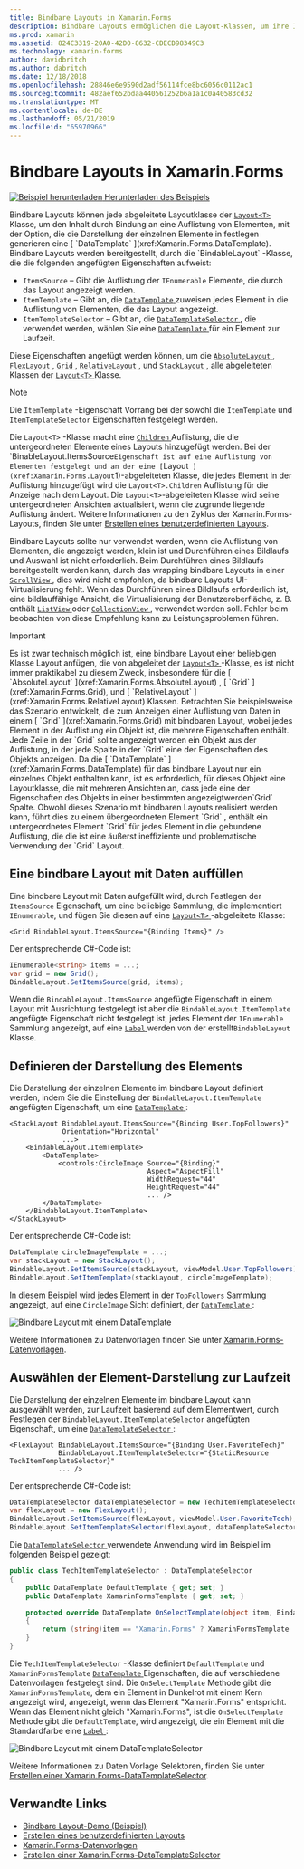 ```yaml
---
title: Bindbare Layouts in Xamarin.Forms
description: Bindbare Layouts ermöglichen die Layout-Klassen, um ihre Inhalte durch Bindung an eine Auflistung von Elementen, mit der Option, die die Darstellung der einzelnen Elemente mit einem DataTemplate festlegen zu generieren.
ms.prod: xamarin
ms.assetid: 824C3319-20A0-42D0-8632-CDECD98349C3
ms.technology: xamarin-forms
author: davidbritch
ms.author: dabritch
ms.date: 12/18/2018
ms.openlocfilehash: 28846e6e9590d2adf56114fce8bc6056c0112ac1
ms.sourcegitcommit: 482aef652bdaa440561252b6a1a1c0a40583cd32
ms.translationtype: MT
ms.contentlocale: de-DE
ms.lasthandoff: 05/21/2019
ms.locfileid: "65970966"
---
```

# <a name="bindable-layouts-in-xamarinforms"></a>Bindbare Layouts in Xamarin.Forms

[![Beispiel herunterladen](~/media/shared/download.png) Herunterladen des Beispiels](https://developer.xamarin.com/samples/xamarin-forms/UserInterface/BindableLayouts/)

Bindbare Layouts können jede abgeleitete Layoutklasse der [ `Layout<T>` ](xref:Xamarin.Forms.Layout`1) Klasse, um den Inhalt durch Bindung an eine Auflistung von Elementen, mit der Option, die die Darstellung der einzelnen Elemente in festlegen generieren eine [ `DataTemplate` ](xref:Xamarin.Forms.DataTemplate). Bindbare Layouts werden bereitgestellt, durch die `BindableLayout` -Klasse, die die folgenden angefügten Eigenschaften aufweist:

- `ItemsSource` – Gibt die Auflistung der `IEnumerable` Elemente, die durch das Layout angezeigt werden.
- `ItemTemplate` – Gibt an, die [ `DataTemplate` ](xref:Xamarin.Forms.DataTemplate) zuweisen jedes Element in die Auflistung von Elementen, die das Layout angezeigt.
- `ItemTemplateSelector` – Gibt an, die [ `DataTemplateSelector` ](xref:Xamarin.Forms.DataTemplateSelector) , die verwendet werden, wählen Sie eine [ `DataTemplate` ](xref:Xamarin.Forms.DataTemplate) für ein Element zur Laufzeit.

Diese Eigenschaften angefügt werden können, um die [ `AbsoluteLayout` ](xref:Xamarin.Forms.AbsoluteLayout), [ `FlexLayout` ](xref:Xamarin.Forms.FlexLayout), [ `Grid` ](xref:Xamarin.Forms.Grid), [ `RelativeLayout` ](xref:Xamarin.Forms.RelativeLayout) , und [ `StackLayout` ](xref:Xamarin.Forms.StackLayout) , alle abgeleiteten Klassen der [ `Layout<T>` ](xref:Xamarin.Forms.Layout`1) Klasse.

> [!NOTE]
> Die `ItemTemplate` -Eigenschaft Vorrang bei der sowohl die `ItemTemplate` und `ItemTemplateSelector` Eigenschaften festgelegt werden.

Die `Layout<T>` -Klasse macht eine [ `Children` ](xref:Xamarin.Forms.Layout`1.Children) Auflistung, die die untergeordneten Elemente eines Layouts hinzugefügt werden. Bei der `BinableLayout.ItemsSource` Eigenschaft ist auf eine Auflistung von Elementen festgelegt und an der eine [ `Layout<T>` ](xref:Xamarin.Forms.Layout`1)-abgeleiteten Klasse, die jedes Element in der Auflistung hinzugefügt wird die `Layout<T>.Children` Auflistung für die Anzeige nach dem Layout. Die `Layout<T>`-abgeleiteten Klasse wird seine untergeordneten Ansichten aktualisiert, wenn die zugrunde liegende Auflistung ändert. Weitere Informationen zu den Zyklus der Xamarin.Forms-Layouts, finden Sie unter [Erstellen eines benutzerdefinierten Layouts](~/xamarin-forms/user-interface/layouts/custom.md).

Bindbare Layouts sollte nur verwendet werden, wenn die Auflistung von Elementen, die angezeigt werden, klein ist und Durchführen eines Bildlaufs und Auswahl ist nicht erforderlich. Beim Durchführen eines Bildlaufs bereitgestellt werden kann, durch das wrapping bindbare Layouts in einer [ `ScrollView` ](xref:Xamarin.Forms.ScrollView), dies wird nicht empfohlen, da bindbare Layouts UI-Virtualisierung fehlt. Wenn das Durchführen eines Bildlaufs erforderlich ist, eine bildlauffähige Ansicht, die Virtualisierung der Benutzeroberfläche, z. B. enthält [ `ListView` ](xref:Xamarin.Forms.ListView) oder [ `CollectionView` ](xref:Xamarin.Forms.CollectionView), verwendet werden soll. Fehler beim beobachten von diese Empfehlung kann zu Leistungsproblemen führen.

> [!IMPORTANT]
>Es ist zwar technisch möglich ist, eine bindbare Layout einer beliebigen Klasse Layout anfügen, die von abgeleitet der [ `Layout<T>` ](xref:Xamarin.Forms.Layout`1) -Klasse, es ist nicht immer praktikabel zu diesem Zweck, insbesondere für die [ `AbsoluteLayout` ](xref:Xamarin.Forms.AbsoluteLayout) , [ `Grid` ](xref:Xamarin.Forms.Grid), und [ `RelativeLayout` ](xref:Xamarin.Forms.RelativeLayout) Klassen. Betrachten Sie beispielsweise das Szenario entwickelt, die zum Anzeigen einer Auflistung von Daten in einem [ `Grid` ](xref:Xamarin.Forms.Grid) mit bindbaren Layout, wobei jedes Element in der Auflistung ein Objekt ist, die mehrere Eigenschaften enthält. Jede Zeile in der `Grid` sollte angezeigt werden ein Objekt aus der Auflistung, in der jede Spalte in der `Grid` eine der Eigenschaften des Objekts anzeigen. Da die [ `DataTemplate` ](xref:Xamarin.Forms.DataTemplate) für das bindbare Layout nur ein einzelnes Objekt enthalten kann, ist es erforderlich, für dieses Objekt eine Layoutklasse, die mit mehreren Ansichten an, dass jede eine der Eigenschaften des Objekts in einer bestimmten angezeigtwerden`Grid` Spalte. Obwohl dieses Szenario mit bindbaren Layouts realisiert werden kann, führt dies zu einem übergeordneten Element `Grid` , enthält ein untergeordnetes Element `Grid` für jedes Element in die gebundene Auflistung, die die ist eine äußerst ineffiziente und problematische Verwendung der `Grid` Layout.

## <a name="populating-a-bindable-layout-with-data"></a>Eine bindbare Layout mit Daten auffüllen

Eine bindbare Layout mit Daten aufgefüllt wird, durch Festlegen der `ItemsSource` Eigenschaft, um eine beliebige Sammlung, die implementiert `IEnumerable`, und fügen Sie diesen auf eine [ `Layout<T>` ](xref:Xamarin.Forms.Layout`1)-abgeleitete Klasse:

```xaml
<Grid BindableLayout.ItemsSource="{Binding Items}" />
```

Der entsprechende C#-Code ist:

```csharp
IEnumerable<string> items = ...;
var grid = new Grid();
BindableLayout.SetItemsSource(grid, items);
```

Wenn die `BindableLayout.ItemsSource` angefügte Eigenschaft in einem Layout mit Ausrichtung festgelegt ist aber die `BindableLayout.ItemTemplate` angefügte Eigenschaft nicht festgelegt ist, jedes Element der `IEnumerable` Sammlung angezeigt, auf eine [ `Label` ](xref:Xamarin.Forms.Label) werden von der erstellt`BindableLayout` Klasse.

## <a name="defining-item-appearance"></a>Definieren der Darstellung des Elements

Die Darstellung der einzelnen Elemente im bindbare Layout definiert werden, indem Sie die Einstellung der `BindableLayout.ItemTemplate` angefügten Eigenschaft, um eine [ `DataTemplate` ](xref:Xamarin.Forms.DataTemplate):

```xaml
<StackLayout BindableLayout.ItemsSource="{Binding User.TopFollowers}"
             Orientation="Horizontal"
             ...>
    <BindableLayout.ItemTemplate>
        <DataTemplate>
            <controls:CircleImage Source="{Binding}"
                                  Aspect="AspectFill"
                                  WidthRequest="44"
                                  HeightRequest="44"
                                  ... />
        </DataTemplate>
    </BindableLayout.ItemTemplate>
</StackLayout>
```

Der entsprechende C#-Code ist:

```csharp
DataTemplate circleImageTemplate = ...;
var stackLayout = new StackLayout();
BindableLayout.SetItemsSource(stackLayout, viewModel.User.TopFollowers);
BindableLayout.SetItemTemplate(stackLayout, circleImageTemplate);
```

In diesem Beispiel wird jedes Element in der `TopFollowers` Sammlung angezeigt, auf eine `CircleImage` Sicht definiert, der [ `DataTemplate` ](xref:Xamarin.Forms.DataTemplate):

![Bindbare Layout mit einem DataTemplate](bindable-layouts-images/top-followers.png "bindbare Layout mit einer Datenvorlage")

Weitere Informationen zu Datenvorlagen finden Sie unter [Xamarin.Forms-Datenvorlagen](~/xamarin-forms/app-fundamentals/templates/data-templates/index.md).

## <a name="choosing-item-appearance-at-runtime"></a>Auswählen der Element-Darstellung zur Laufzeit

Die Darstellung der einzelnen Elemente im bindbare Layout kann ausgewählt werden, zur Laufzeit basierend auf dem Elementwert, durch Festlegen der `BindableLayout.ItemTemplateSelector` angefügten Eigenschaft, um eine [ `DataTemplateSelector` ](xref:Xamarin.Forms.DataTemplateSelector):

```xaml
<FlexLayout BindableLayout.ItemsSource="{Binding User.FavoriteTech}"
            BindableLayout.ItemTemplateSelector="{StaticResource TechItemTemplateSelector}"
            ... />
```

Der entsprechende C#-Code ist:

```csharp
DataTemplateSelector dataTemplateSelector = new TechItemTemplateSelector { ... };
var flexLayout = new FlexLayout();
BindableLayout.SetItemsSource(flexLayout, viewModel.User.FavoriteTech);
BindableLayout.SetItemTemplateSelector(flexLayout, dataTemplateSelector);
```

Die [ `DataTemplateSelector` ](xref:Xamarin.Forms.DataTemplateSelector) verwendete Anwendung wird im Beispiel im folgenden Beispiel gezeigt:

```csharp
public class TechItemTemplateSelector : DataTemplateSelector
{
    public DataTemplate DefaultTemplate { get; set; }
    public DataTemplate XamarinFormsTemplate { get; set; }

    protected override DataTemplate OnSelectTemplate(object item, BindableObject container)
    {
        return (string)item == "Xamarin.Forms" ? XamarinFormsTemplate : DefaultTemplate;
    }
}
```

Die `TechItemTemplateSelector` -Klasse definiert `DefaultTemplate` und `XamarinFormsTemplate` [ `DataTemplate` ](xref:Xamarin.Forms.DataTemplate) Eigenschaften, die auf verschiedene Datenvorlagen festgelegt sind. Die `OnSelectTemplate` Methode gibt die `XamarinFormsTemplate`, dem ein Element in Dunkelrot mit einem Kern angezeigt wird, angezeigt, wenn das Element "Xamarin.Forms" entspricht. Wenn das Element nicht gleich "Xamarin.Forms", ist die `OnSelectTemplate` Methode gibt die `DefaultTemplate`, wird angezeigt, die ein Element mit die Standardfarbe eine [ `Label` ](xref:Xamarin.Forms.Label):

![Bindbare Layout mit einem DataTemplateSelector](bindable-layouts-images/favorite-tech.png "bindbare Layout mit eine Datenvorlagenauswahl")

Weitere Informationen zu Daten Vorlage Selektoren, finden Sie unter [Erstellen einer Xamarin.Forms-DataTemplateSelector](~/xamarin-forms/app-fundamentals/templates/data-templates/selector.md).

## <a name="related-links"></a>Verwandte Links

- [Bindbare Layout-Demo (Beispiel)](https://developer.xamarin.com/samples/xamarin-forms/UserInterface/BindableLayouts/)
- [Erstellen eines benutzerdefinierten Layouts](~/xamarin-forms/user-interface/layouts/custom.md)
- [Xamarin.Forms-Datenvorlagen](~/xamarin-forms/app-fundamentals/templates/data-templates/index.md)
- [Erstellen einer Xamarin.Forms-DataTemplateSelector](~/xamarin-forms/app-fundamentals/templates/data-templates/selector.md)
